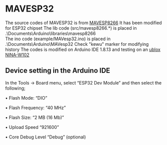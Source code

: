 # MAVESP32
The source codes of MAVESP32 is from [MAVESP8266](https://github.com/tridge/mavesp8266)
It has been modified for ESP32 chipset
The lib code (src/mavesp8266.*) is placed in .\Documents\Arduino\libraries\mavesp8266\
The ino code (example/MAVesp32.ino) is placed in .\Documents\Arduino\MAVesp32
Check "kewu" marker for modifying history
The codes is modified on Arduino IDE 1.8.13 and testing on an [ublox NINA-W102](https://www.u-blox.com/en/product/nina-w10-series-open-cpu)

## Device setting in the Arduino IDE
In the Tools -> Board menu, select “ESP32 Dev Module” and then select the following; 

•   Flash Mode: “DIO” 

•   Flash Frequency: “40 MHz”

•   Flash Size: “2 MB (16 Mb)” 

•   Upload Speed “921600” 

•   Core Debug Level “Debug” (optional) 

